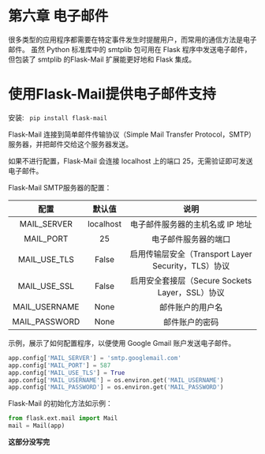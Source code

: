 # 第六章 电子邮件

很多类型的应用程序都需要在特定事件发生时提醒用户，而常用的通信方法是电子邮件。
虽然 Python 标准库中的 smtplib 包可用在 Flask 程序中发送电子邮件，
但包装了 smtplib 的Flask-Mail 扩展能更好地和 Flask 集成。

# 使用Flask-Mail提供电子邮件支持

安装: ``` pip install flask-mail```

Flask-Mail 连接到简单邮件传输协议（Simple Mail Transfer Protocol，SMTP）服务器，并把邮件交给这个服务器发送。

如果不进行配置，Flask-Mail 会连接 localhost 上的端口 25，无需验证即可发送电子邮件。

Flask-Mail SMTP服务器的配置：

|配置|默认值|说明|
|:----:|:----:|:----:|
|MAIL_SERVER    |localhost  |电子邮件服务器的主机名或 IP 地址|
|MAIL_PORT      |25         |电子邮件服务器的端口|
|MAIL_USE_TLS   |False      |启用传输层安全（Transport Layer Security，TLS）协议|
|MAIL_USE_SSL   |False      |启用安全套接层（Secure Sockets Layer，SSL）协议|
|MAIL_USERNAME  |None       |邮件账户的用户名|
|MAIL_PASSWORD  |None       |邮件账户的密码|

示例，展示了如何配置程序，以便使用 Google Gmail 账户发送电子邮件。
```python
app.config['MAIL_SERVER'] = 'smtp.googlemail.com'
app.config['MAIL_PORT'] = 587
app.config['MAIL_USE_TLS'] = True
app.config['MAIL_USERNAME'] = os.environ.get('MAIL_USERNAME')
app.config['MAIL_PASSWORD'] = os.environ.get('MAIL_PASSWORD')
```

Flask-Mail 的初始化方法如示例：
```python
from flask.ext.mail import Mail
mail = Mail(app)
```

**这部分没写完**

